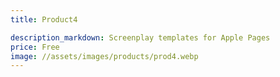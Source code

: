 ```yaml
---
title: Product4

description_markdown: Screenplay templates for Apple Pages
price: Free
image: //assets/images/products/prod4.webp
---
```

